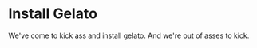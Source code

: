 Install Gelato
=========================================

We've come to kick ass and install gelato. And we're out of asses to kick.
